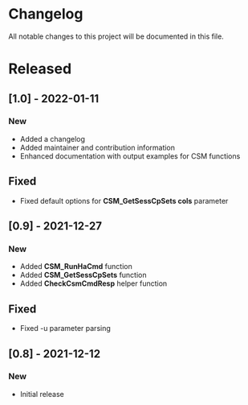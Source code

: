 # Changelog

All notable changes to this project will be documented in this file.

# Released

## [1.0] - 2022-01-11

### New

- Added a changelog
- Added maintainer and contribution information
- Enhanced documentation with output examples for CSM functions

## Fixed

- Fixed default options for **CSM_GetSessCpSets cols** parameter

## [0.9] - 2021-12-27

### New

- Added **CSM_RunHaCmd** function
- Added **CSM_GetSessCpSets** function
- Added **CheckCsmCmdResp** helper function

## Fixed

- Fixed -u parameter parsing

## [0.8] - 2021-12-12

### New

- Initial release
